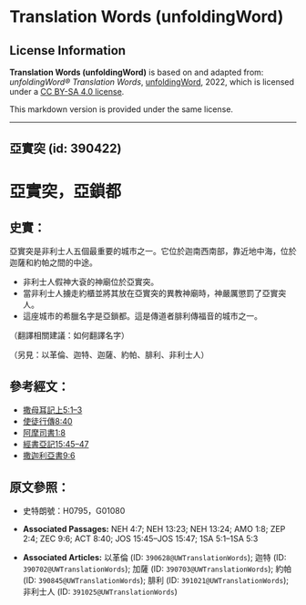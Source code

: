 # Translation Words (unfoldingWord)

## License Information

**Translation Words (unfoldingWord)** is based on and adapted from: _unfoldingWord® Translation Words_, [unfoldingWord](https://unfoldingword.org/utw), 2022, which is licensed under a [CC BY-SA 4.0 license](https://creativecommons.org/licenses/by-sa/4.0/legalcode.en).

This markdown version is provided under the same license.



--------------------------------

## 亞實突 (id: 390422)

亞實突，亞鎖都
=======

史實：
---

亞實突是非利士人五個最重要的城市之一。它位於迦南西南部，靠近地中海，位於迦薩和約帕之間的中途。

* 非利士人假神大袞的神廟位於亞實突。
* 當非利士人擄走約櫃並將其放在亞實突的異教神廟時，神嚴厲懲罰了亞實突人。
* 這座城市的希臘名字是亞鎖都。這是傳道者腓利傳福音的城市之一。

（翻譯相關建議：如何翻譯名字）

（另見：以革倫、迦特、迦薩、約帕、腓利、非利士人）

參考經文：
-----

* [撒母耳記上5:1–3](https://ref.ly/1Sam5:1-1Sam5:3)
* [使徒行傳8:40](https://ref.ly/Acts8:40)
* [阿摩司書1:8](https://ref.ly/Amos1:8)
* [經書亞記15:45–47](https://ref.ly/Josh15:45-Josh15:47)
* [撒迦利亞書9:6](https://ref.ly/Zech9:6)

原文參照：
-----

* 史特朗號：H0795，G01080

* **Associated Passages:** NEH 4:7; NEH 13:23; NEH 13:24; AMO 1:8; ZEP 2:4; ZEC 9:6; ACT 8:40; JOS 15:45–JOS 15:47; 1SA 5:1–1SA 5:3
* **Associated Articles:** 以革倫 (ID: `390628@UWTranslationWords`); 迦特 (ID: `390702@UWTranslationWords`); 加薩 (ID: `390703@UWTranslationWords`); 約帕 (ID: `390845@UWTranslationWords`); 腓利 (ID: `391021@UWTranslationWords`); 非利士人 (ID: `391025@UWTranslationWords`)

